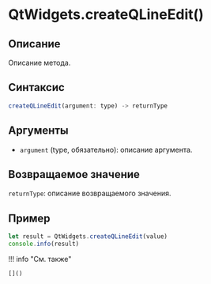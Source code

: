 # QtWidgets.createQLineEdit()

## Описание
Описание метода.

## Синтаксис
```javascript
createQLineEdit(argument: type) -> returnType
```

## Аргументы
- `argument` (type, обязательно): описание аргумента.

## Возвращаемое значение
`returnType`: описание возвращаемого значения.

## Пример
```javascript linenums="1"
let result = QtWidgets.createQLineEdit(value)
console.info(result)
```

!!! info "См. также"

    []()

